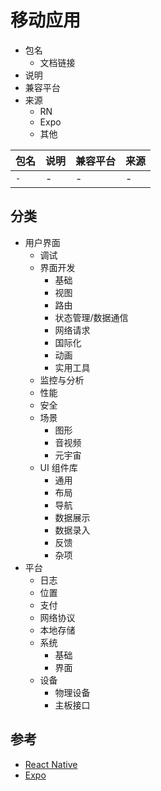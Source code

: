 # 移动应用

- 包名
  - 文档链接
- 说明
- 兼容平台
- 来源
  - RN
  - Expo
  - 其他

包名 | 说明 | 兼容平台 | 来源
---|---|---|---
`-` | - | - | -

## 分类

- 用户界面
  - 调试
  - 界面开发
    - 基础
    - 视图
    - 路由
    - 状态管理/数据通信
    - 网络请求
    - 国际化
    - 动画
    - 实用工具
  - 监控与分析
  - 性能
  - 安全
  - 场景
    - 图形
    - 音视频
    - 元宇宙
  - UI 组件库
    - 通用
    - 布局
    - 导航
    - 数据展示
    - 数据录入
    - 反馈
    - 杂项
- 平台
  - 日志
  - 位置
  - 支付
  - 网络协议
  - 本地存储
  - 系统
    - 基础
    - 界面
  - 设备
    - 物理设备
    - 主板接口

## 参考

- [React Native](https://reactnative.dev/)
- [Expo](https://docs.expo.dev/versions/latest/)

